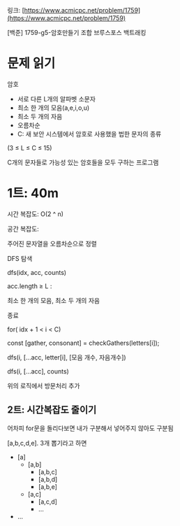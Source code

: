링크: [https://www.acmicpc.net/problem/1759](https://www.acmicpc.net/problem/1759)

[백준] 1759-g5-암호만들기 조합 브루스포스 백트래킹

# 문제 읽기

암호

- 서로 다른 L개의 알파벳 소문자
- 최소 한 개의 모음(a,e,i,o,u)
- 최소 두 개의 자음
- 오름차순
- C: 새 보안 시스템에서 암호로 사용했을 법한 문자의 종류

(3 ≤ L ≤ C ≤ 15)

C개의 문자들로 가능성 있는 암호들을 모두 구하는 프로그램

# 1트: 40m

시간 복잡도: O(2 ^ n)

공간 복잡도:

주어진 문자열을 오름차순으로 정렬

DFS 탐색

dfs(idx, acc, counts)

acc.length ≥ L :

최소 한 개의 모음, 최소 두 개의 자음

종료

for( idx + 1 < i < C)

const [gather, consonant] = checkGathers(letters[i]);

dfs(i, […acc, letter[i], [모음 개수, 자음개수])

dfs(i, […acc], counts)

위의 로직에서 방문처리 추가

## 2트: 시간복잡도 줄이기

어차피 for문을 돌리다보면 내가 구분해서 넣어주지 않아도 구분됨

[a,b,c,d,e]. 3개 뽑기라고 하면

- [a]
  - [a,b]
    - [a,b,c]
    - [a,b,d]
    - [a,b,e]
  - [a,c]
    - [a,c,d]
    - …
- …
